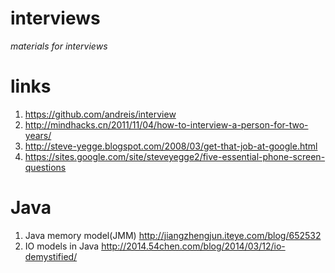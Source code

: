 interviews
==========

*materials for interviews*

links
==========

1. https://github.com/andreis/interview
2. http://mindhacks.cn/2011/11/04/how-to-interview-a-person-for-two-years/
3. http://steve-yegge.blogspot.com/2008/03/get-that-job-at-google.html 
4. https://sites.google.com/site/steveyegge2/five-essential-phone-screen-questions

Java
==========
1. Java memory model(JMM) http://jiangzhengjun.iteye.com/blog/652532
2. IO models in Java http://2014.54chen.com/blog/2014/03/12/io-demystified/
